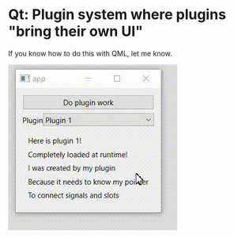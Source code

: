 # Qt: Plugin system where plugins "bring their own UI"

If you know how to do this with QML, let me know.

![video](readme_data/1903c085fdd78eb33abf2c9867167ad0.gif)
